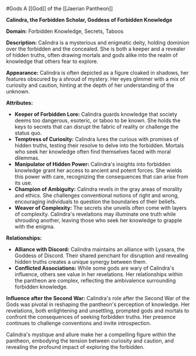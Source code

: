 #Gods 
A [[God]] of the [[Jaerian Pantheon]]

**Calindra, the Forbidden Scholar, Goddess of Forbidden Knowledge**

**Domain:** Forbidden Knowledge, Secrets, Taboos

**Description:**
Calindra is a mysterious and enigmatic deity, holding dominion over the forbidden and the concealed. She is both a keeper and a revealer of hidden truths, often drawing mortals and gods alike into the realm of knowledge that others fear to explore.

**Appearance:**
Calindra is often depicted as a figure cloaked in shadows, her features obscured by a shroud of mystery. Her eyes glimmer with a mix of curiosity and caution, hinting at the depth of her understanding of the unknown.

**Attributes:**
- **Keeper of Forbidden Lore:** Calindra guards knowledge that society deems too dangerous, esoteric, or taboo to be known. She holds the keys to secrets that can disrupt the fabric of reality or challenge the status quo.
- **Temptress of Curiosity:** Calindra lures the curious with promises of hidden truths, testing their resolve to delve into the forbidden. Mortals who seek her knowledge often find themselves faced with moral dilemmas.
- **Manipulator of Hidden Power:** Calindra's insights into forbidden knowledge grant her access to ancient and potent forces. She wields this power with care, recognizing the consequences that can arise from its use.
- **Champion of Ambiguity:** Calindra revels in the gray areas of morality and ethics. She challenges conventional notions of right and wrong, encouraging individuals to question the boundaries of their beliefs.
- **Weaver of Complexity:** The secrets she unveils often come with layers of complexity. Calindra's revelations may illuminate one truth while shrouding another, leaving those who seek her knowledge to grapple with the enigma.

**Relationships:**
- **Alliance with Discord:** Calindra maintains an alliance with Lyssara, the Goddess of Discord. Their shared penchant for disruption and revealing hidden truths creates a unique synergy between them.
- **Conflicted Associations:** While some gods are wary of Calindra's influence, others see value in her revelations. Her relationships within the pantheon are complex, reflecting the ambivalence surrounding forbidden knowledge.

**Influence after the Second War:**
Calindra's role after the Second War of the Gods was pivotal in reshaping the pantheon's perception of knowledge. Her revelations, both enlightening and unsettling, prompted gods and mortals to confront the consequences of seeking forbidden truths. Her presence continues to challenge conventions and invite introspection.

Calindra's mystique and allure make her a compelling figure within the pantheon, embodying the tension between curiosity and caution, and revealing the profound impact of exploring the forbidden.